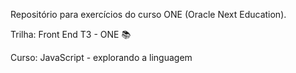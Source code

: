 Repositório para exercícios do curso ONE (Oracle Next Education).


Trilha: Front End T3 - ONE &#128218;

Curso: JavaScript - explorando a linguagem